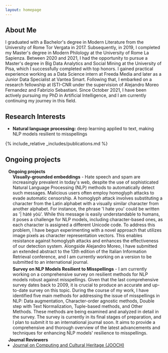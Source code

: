 ```yaml
---
layout: homepage
---
```


## About Me

I graduated with a Bachelor's degree in Modern Literature from the University of Rome Tor Vergata in 2017. Subsequently, in 2019, I completed my Master's degree in Modern Philology at the University of Rome La Sapienza. Between 2020 and 2021, I had the opportunity to pursue a Master's degree in Big Data Analytics and Social Mining at the University of Pisa, which I successfully completed with top honors.
I gained practical experience working as a Data Science intern at Freeda Media and later as a Junior Data Specialist at Vantea Smart. Following that, I embarked on a research fellowship at ISTI-CNR under the supervision of Alejandro Moreo Fernandez and Fabrizio Sebastiani. Since October 2021, I have been actively pursuing my PhD in Artificial Intelligence, and I am currently continuing my journey in this field.

## Research Interests

- **Natural language processing:** deep learning applied to text, making NLP models resilient to misspellings

{% include_relative _includes/publications.md %}

## Ongoing projects

<h4 style="margin:0 10px 0;">Ongoing projects </h4>

<ul style="margin:0 0 5px;">
<strong>Visually-grounded embeddings</strong> - Hate speech and spam are increasingly prevalent in today's web, despite the use of sophisticated Natural Language Processing (NLP) methods to automatically detect such messages. Malicious users often employ homoglyph attacks to evade automatic censorship. A homoglyph attack involves substituting a character from the Latin alphabet with a visually similar character from another alphabet. For instance, the phrase 'I hate you' could be written as '| hàté yòù'. While this message is easily understandable to humans, it poses a challenge for NLP models, including character-based ones, as each character is assigned a different Unicode code.
To address this problem, I have begun experimenting with a novel approach that utilizes image pixels as character representation vectors. This enables resistance against homoglyph attacks and enhances the effectiveness of our detection system. Alongside Alejandro Moreo, I have submitted an extended abstract to the 13th edition of the Italian Information Retrieval conference, and I am currently working on a version to be submitted to an international journal.

</ul>

<ul style="margin:0 0 5px;">
<strong>Survey on NLP Models Resilient to Misspellings</strong> - I am currently working on a comprehensive survey on resilient methods for NLP models robust against misspellings. Given that the last comprehensive survey dates back to 2009, it is crucial to produce an accurate and up-to-date survey on this topic.
During the course of my work, I have identified five main methods for addressing the issue of misspellings in NLP: Data augmentation, Character-order agnostic methods, Double step with Text Normalization, Tuple-based methods, and Other Methods. These methods are being examined and analyzed in detail in the survey.
The survey is currently in its final stages of preparation, and I plan to submit it to an international journal soon. It aims to provide a comprehensive and thorough overview of the latest advancements and techniques for enhancing NLP models' resilience to misspellings.
</ul>

<h4 style="margin:0 10px 0;">Journal Reviewers</h4>

<ul style="margin:0 0 20px;">
  <li><a href="https://dl.acm.org/journal/jocch"><autocolor>Journal on Computing and Cultural Heritage (JOOCH)</autocolor></a>
</ul>



